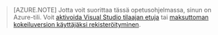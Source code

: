 
> [AZURE.NOTE]
> Jotta voit suorittaa tässä opetusohjelmassa, sinun on Azure-tili. Voit <a href="/pricing/member-offers/msdn-benefits-details/" target="_blank">aktivoida Visual Studio tilaajan etuja</a> tai <a href="/pricing/free-trial/" target="_blank">maksuttoman kokeiluversion käyttäjäksi rekisteröityminen</a>.
